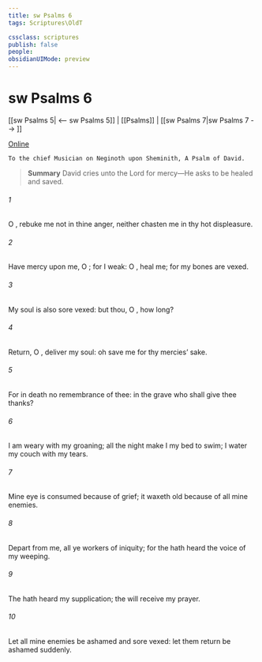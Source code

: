 ```yaml
---
title: sw Psalms 6
tags: Scriptures\OldT

cssclass: scriptures
publish: false
people:
obsidianUIMode: preview
---
```


# sw Psalms 6
[[sw Psalms 5| <-- sw Psalms 5]] | [[Psalms]] | [[sw Psalms 7|sw Psalms 7 --> ]]

[Online](https://churchofjesuschrist.org/study/scriptures/ot/ps/6?lang=eng)

```
To the chief Musician on Neginoth upon Sheminith, A Psalm of David.
```

> __Summary__
David cries unto the Lord for mercy—He asks to be healed and saved.

###### 1 
O , rebuke me not in thine anger, neither chasten me in thy hot displeasure.

###### 2 
Have mercy upon me, O ; for I  weak: O , heal me; for my bones are vexed.

###### 3 
My soul is also sore vexed: but thou, O , how long?

###### 4 
Return, O , deliver my soul: oh save me for thy mercies’ sake.

###### 5 
For in death  no remembrance of thee: in the grave who shall give thee thanks?

###### 6 
I am weary with my groaning; all the night make I my bed to swim; I water my couch with my tears.

###### 7 
Mine eye is consumed because of grief; it waxeth old because of all mine enemies.

###### 8 
Depart from me, all ye workers of iniquity; for the  hath heard the voice of my weeping.

###### 9 
The  hath heard my supplication; the  will receive my prayer.

###### 10 
Let all mine enemies be ashamed and sore vexed: let them return  be ashamed suddenly.

